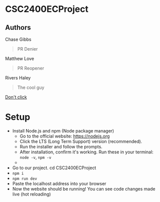 # CSC2400ECProject

## Authors

Chase Gibbs
> PR Denier

Matthew Love
> PR Reopener

Rivers Haley
> The cool guy

[Don't click](https://www.youtube.com/watch?v=dQw4w9WgXcQ)

# Setup

- Install Node.js and npm (Node package manager)
  - Go to the official website: https://nodejs.org
  - Click the LTS (Long Term Support) version (recommended).
  - Run the installer and follow the prompts.
  - After installation, confirm it's working. Run these in your terminal: `node -v`, `npm -v`
  - 
- Go to our project. cd CSC2400ECProject
- `npm i`
- `npm run dev`
- Paste the localhost address into your browser
- Now the website should be running! You can see code changes made live (hot reloading)
